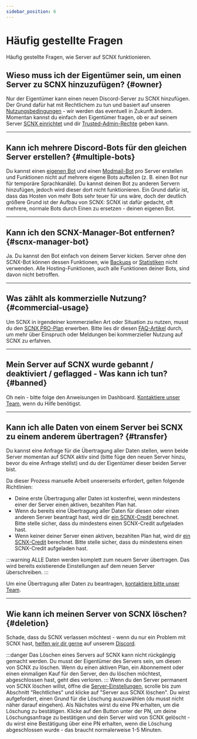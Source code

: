 ```yaml
---
sidebar_position: 6
---
```


# Häufig gestellte Fragen

Häufig gestellte Fragen, wie Server auf SCNX funktionieren.

## Wieso muss ich der Eigentümer sein, um einen Server zu SCNX hinzuzufügen? {#owner}

Nur der Eigentümer kann einen neuen Discord-Server zu SCNX hinzufügen. Der Grund dafür hat mit Rechtlichem zu tun und
basiert auf
unseren [Nutzungsbedingungen](https://sc-net.work/scnx-tos) - wir werden das eventuell in Zukunft ändern. Momentan
kannst du einfach den
Eigentümer fragen, ob er auf seinem Server [SCNX einrichtet](./../../setup) und dir
[Trusted-Admin-Rechte](./trusted-admins) geben kann.

---

## Kann ich mehrere Discord-Bots für den gleichen Server erstellen? {#multiple-bots}

Du kannst einen [eigenen Bot](../../custom-bot/intro) und einen [Modmail-Bot](../../modmail/intro) pro Server erstellen
und Funktionen nicht auf mehrere eigene Bots aufteilen (z. B. einen Bot nur für temporäre Sprachkanäle).
Du kannst deinen Bot zu anderen Servern hinzufügen, jedoch wird dieser dort nicht funktionieren.
Ein Grund dafür ist, dass das Hosten von mehr Bots sehr teuer für uns wäre, doch der deutlich größere Grund ist der
Aufbau von SCNX:
SCNX ist dafür gedacht, oft mehrere, normale Bots durch Einen zu ersetzen - deinen eigenen Bot.

---

## Kann ich den SCNX-Manager-Bot entfernen? {#scnx-manager-bot}

Ja. Du kannst den Bot einfach von deinem Server kicken. Server ohne den SCNX-Bot können dessen Funktionen,
wie [Backups](./backups) or [Statistiken](./analytics) nicht verwenden. Alle Hosting-Funktionen, auch alle Funktionen
deiner Bots, sind davon nicht betroffen.

---

## Was zählt als kommerzielle Nutzung? {#commercial-usage}

Um SCNX in irgendeiner kommerziellen Art oder Situation zu nutzen, musst du
den [SCNX PRO-Plan](https://scnx.xyz/de/plans) erwerben.
Bitte lies dir diesen [FAQ-Artikel](https://faq.scnx.app/commercial-usage-of-scnx/) durch, um mehr über Einspruch oder
Meldungen
bei kommerzieller Nutzung auf SCNX zu erfahren.

---

## Mein Server auf SCNX wurde gebannt / deaktiviert / geflagged - Was kann ich tun? {#banned}

Oh nein - bitte folge den Anweisungen im Dashboard. [Kontaktiere unser Team](https://scnx.app/de/help),
wenn du Hilfe benötigst.

---

## Kann ich alle Daten von einem Server bei SCNX zu einem anderem übertragen? {#transfer}

Du kannst eine Anfrage für die Übertragung aller Daten stellen, wenn beide Server momentan auf SCNX aktiv sind
(bitte füge den neuen Server hinzu, bevor du eine Anfrage stellst) und du der Eigentümer dieser beiden Server bist.

Da dieser Prozess manuelle Arbeit unsererseits erfordert, gelten folgende Richtlinien:

* Deine erste Übertragung aller Daten ist kostenfrei, wenn mindestens einer der Server einen aktiven, bezahlten Plan
  hat.
* Wenn du bereits eine Übertragung aller Daten für diesen oder einen anderen Server beantragt hast, wird dir
  [ein SCNX-Credit](./../account-and-billing/faq#scnx-credits) berechnet. Bitte stelle sicher, dass du mindestens einen
  SCNX-Credit aufgeladen hast.
* Wenn keiner deiner Server einen aktiven, bezahlten Plan hat, wird dir
  [ein SCNX-Credit](./../account-and-billing/faq#scnx-credits) berechnet. Bitte stelle sicher, dass du mindestens einen
  SCNX-Credit aufgeladen hast.

:::warning
ALLE Daten werden komplett zum neuem Server übertragen. Das wird bereits existierende Einstellungen auf dem neuen Server
überschreiben.
:::

Um eine Übertragung aller Daten zu beantragen, [kontaktiere bitte unser Team](https://scnx.app/de/help).

---

## Wie kann ich meinen Server von SCNX löschen? {#deletion}

Schade, dass du SCNX verlassen möchtest - wenn du nur ein Problem mit SCNX
hast, [helfen wir dir gerne](https://scnx.app/de/help) auf unserem [Discord](https://sc-net.work/dc).

:::danger
Das Löschen eines Servers auf SCNX kann nicht rückgängig gemacht werden. Du musst der Eigentümer des Servers sein, um
diesen von SCNX zu löschen. Wenn du einen aktiven
Plan, ein Abonnement oder einen einmaligen Kauf für den Server, den du löschen möchtest, abgeschlossen hast, geht dies
verloren.
:::
Wenn du den Server permanent von SCNX löschen willst, öffne
die [Server-Einstellungen](https://scnx.app/de/glink?page=settings), scrolle bis zum Abschnitt "Rechtliches" und klicke
auf "Server aus SCNX löschen".
Du wirst aufgefordert, einen Grund für die Löschung auszuwählen (du musst nicht näher darauf eingehen). Als Nächstes
wirst du eine PN erhalten,
um die Löschung zu bestätigen. Klicke auf den Button unter der PN, um deine Löschungsanfrage zu bestätigen und dein
Server wird von SCNX gelöscht -
du wirst eine Bestätigung über eine PN erhalten, wenn die Löschung abgeschlossen wurde - das braucht normalerweise 1-5
Minuten.